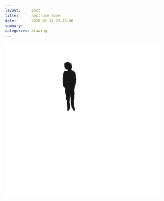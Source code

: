 ```yaml
---
layout:     post
title:      abstruse love
date:       2020-01-11 23:23:46
summary:    
categories: drawing
---
```

![abstruse love](/images/diary/abstruse-love.png ".")
